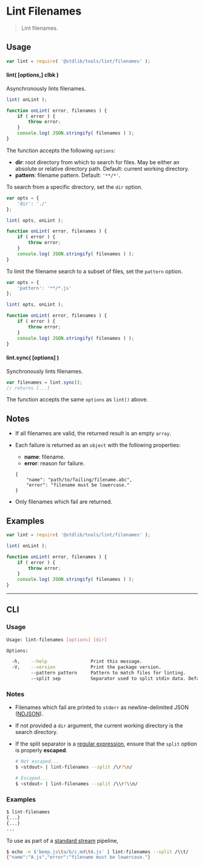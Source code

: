 # Lint Filenames

> Lint filenames.

<section class="usage">

## Usage

```javascript
var lint = require( '@stdlib/tools/lint/filenames' );
```

#### lint( \[options,] clbk )

Asynchronously lints filenames.

```javascript
lint( onLint );

function onLint( error, filenames ) {
    if ( error ) {
        throw error;
    }
    console.log( JSON.stringify( filenames ) );
}
```

The function accepts the following `options`:

-   **dir**: root directory from which to search for files. May be either an absolute or relative directory path. Default: current working directory.
-   **pattern**: filename pattern. Default: `'**/*'`.

To search from a specific directory, set the `dir` option.

```javascript
var opts = {
    'dir': './'
};

lint( opts, onLint );

function onLint( error, filenames ) {
    if ( error ) {
        throw error;
    }
    console.log( JSON.stringify( filenames ) );
}
```

To limit the filename search to a subset of files, set the `pattern` option.

```javascript
var opts = {
    'pattern': '**/*.js'
};

lint( opts, onLint );

function onLint( error, filenames ) {
    if ( error ) {
        throw error;
    }
    console.log( JSON.stringify( filenames ) );
}
```

#### lint.sync( \[options] )

Synchronously lints filenames.

```javascript
var filenames = lint.sync();
// returns [...]
```

The function accepts the same `options` as `lint()` above.

</section>

<!-- /.usage -->

<section class="notes">

## Notes

-   If all filenames are valid, the returned result is an empty `array`.

-   Each failure is returned as an `object` with the following properties:

    -   **name**: filename.
    -   **error**: reason for failure.

    ```text
    {
        "name": "path/to/failing/filename.abc",
        "error": "filename must be lowercase."
    }
    ```

-   Only filenames which fail are returned.

</section>

<!-- /.notes -->

<section class="examples">

## Examples

```javascript
var lint = require( '@stdlib/tools/lint/filenames' );

lint( onLint );

function onLint( error, filenames ) {
    if ( error ) {
        throw error;
    }
    console.log( JSON.stringify( filenames ) );
}
```

</section>

<!-- /.examples -->

* * *

<section class="cli">

## CLI

<section class="usage">

### Usage

```bash
Usage: lint-filenames [options] [dir]

Options:

  -h,    --help                Print this message.
  -V,    --version             Print the package version.
         --pattern pattern     Pattern to match files for linting.
         --split sep           Separator used to split stdin data. Default: /\\r?\\n/.
```

</section>

<!-- /.usage -->

<section class="notes">

### Notes

-   Filenames which fail are printed to `stderr` as newline-delimited JSON ([NDJSON][ndjson]).

-   If not provided a `dir` argument, the current working directory is the search directory.

-   If the split separator is a [regular expression][regexp], ensure that the `split` option is properly **escaped**.

    ```bash
    # Not escaped...
    $ <stdout> | lint-filenames --split /\r?\n/

    # Escaped...
    $ <stdout> | lint-filenames --split /\\r?\\n/
    ```

</section>

<!-- /.notes -->

<section class="examples">

### Examples

```bash
$ lint-filenames
{...}
{...}
...
```

To use as part of a [standard stream][standard-stream] pipeline,

```bash
$ echo -n $'beep.js\ta/b/c.md\tA.js' | lint-filenames --split /\\t/
{"name":"A.js","error":"filename must be lowercase."}
```

</section>

<!-- /.examples -->

</section>

<!-- /.cli -->

<section class="links">

[ndjson]: http://ndjson.org/

[regexp]: https://developer.mozilla.org/en-US/docs/Web/JavaScript/Guide/Regular_Expressions

[standard-stream]: http://en.wikipedia.org/wiki/Pipeline_%28Unix%29

</section>

<!-- /.links -->
